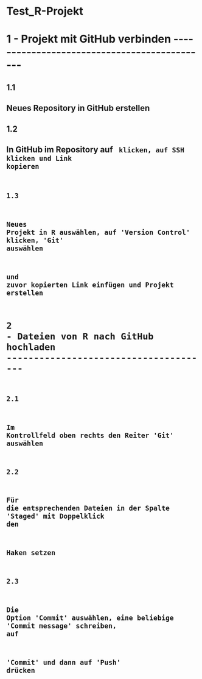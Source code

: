 # Test_R-Projekt



# 1 - Projekt mit GitHub verbinden ---------------------------------------------

## 1.1
## Neues Repository in GitHub erstellen

## 1.2
## In GitHub im Repository auf <Code> klicken, auf SSH klicken und Link kopieren

## 1.3
## Neues Projekt in R auswählen, auf 'Version Control' klicken, 'Git' auswählen
## und zuvor kopierten Link einfügen und Projekt erstellen



# 2 - Dateien von R nach GitHub hochladen --------------------------------------

## 2.1 
## Im Kontrollfeld oben rechts den Reiter 'Git' auswählen

## 2.2
## Für die entsprechenden Dateien in der Spalte 'Staged' mit Doppelklick den
## Haken setzen

## 2.3
## Die Option 'Commit' auswählen, eine beliebige 'Commit message' schreiben, auf
## 'Commit' und dann auf 'Push' drücken